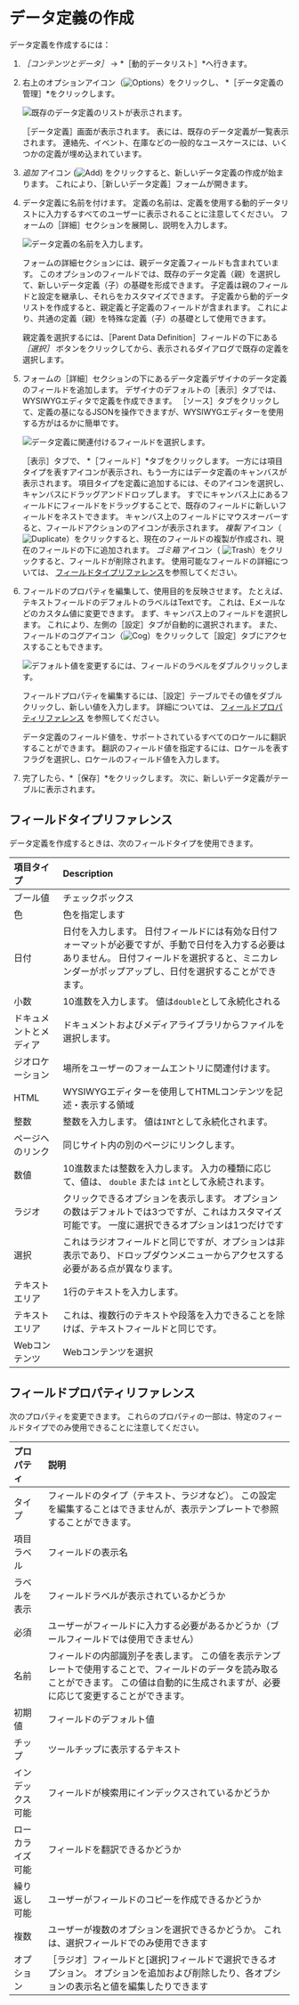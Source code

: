 # データ定義の作成

データ定義を作成するには：

1. *［コンテンツとデータ］* &rarr; *［動的データリスト］*へ行きます。

1. 右上のオプションアイコン（![Options](../../../images/icon-options.png)）をクリックし、 *［データ定義の管理］*をクリックします。

    ![既存のデータ定義のリストが表示されます。](./creating-data-definitions/images/01.png)

    ［データ定義］画面が表示されます。 表には、既存のデータ定義が一覧表示されます。 連絡先、イベント、在庫などの一般的なユースケースには、いくつかの定義が埋め込まれています。

1. *追加* アイコン (![Add](../../../images/icon-add.png)) をクリックすると、新しいデータ定義の作成が始まります。 これにより、［新しいデータ定義］フォームが開きます。

1. データ定義に名前を付けます。 定義の名前は、定義を使用する動的データリストに入力するすべてのユーザーに表示されることに注意してください。 フォームの［詳細］セクションを展開し、説明を入力します。

    ![データ定義の名前を入力します。](./creating-data-definitions/images/02.png)

    フォームの詳細セクションには、親データ定義フィールドも含まれています。 このオプションのフィールドでは、既存のデータ定義（親）を選択して、新しいデータ定義（子）の基礎を形成できます。 子定義は親のフィールドと設定を継承し、それらをカスタマイズできます。 子定義から動的データリストを作成すると、親定義と子定義のフィールドが含まれます。 これにより、共通の定義（親）を特殊な定義（子）の基礎として使用できます。

    親定義を選択するには、［Parent Data Definition］フィールドの下にある *［選択］* ボタンをクリックしてから、表示されるダイアログで既存の定義を選択します。

1. フォームの［詳細］セクションの下にあるデータ定義デザイナのデータ定義のフィールドを追加します。 デザイナのデフォルトの［表示］タブでは、WYSIWYGエディタで定義を作成できます。 ［ソース］タブをクリックして、定義の基になるJSONを操作できますが、WYSIWYGエディターを使用する方がはるかに簡単です。

    ![データ定義に関連付けるフィールドを選択します。](./creating-data-definitions/images/03.png)

    ［表示］タブで、 *［フィールド］*タブをクリックします。 一方には項目タイプを表すアイコンが表示され、もう一方にはデータ定義のキャンバスが表示されます。 項目タイプを定義に追加するには、そのアイコンを選択し、キャンバスにドラッグアンドドロップします。 すでにキャンバス上にあるフィールドにフィールドをドラッグすることで、既存のフィールドに新しいフィールドをネストできます。 キャンバス上のフィールドにマウスオーバーすると、フィールドアクションのアイコンが表示されます。 *複製* アイコン（ ![Duplicate](../../../images/icon-duplicate.png)）をクリックすると、現在のフィールドの複製が作成され、現在のフィールドの下に追加されます。 *ゴミ箱* アイコン（ ![Trash](../../../images/icon-trash.png)）をクリックすると、フィールドが削除されます。 使用可能なフィールドの詳細については、 [フィールドタイプリファレンス](#field-types-reference)を参照してください。

1. フィールドのプロパティを編集して、使用目的を反映させます。 たとえば、テキストフィールドのデフォルトのラベルはTextです。 これは、Eメールなどのカスタム値に変更できます。 まず、キャンバス上のフィールドを選択します。 これにより、左側の［設定］タブが自動的に選択されます。 また、フィールドのコグアイコン（![Cog](../../../images/icon-cog.png)）をクリックして［設定］タブにアクセスすることもできます。

    ![デフォルト値を変更するには、フィールドのラベルをダブルクリックします。](./creating-data-definitions/images/04.png)

    フィールドプロパティを編集するには、［設定］テーブルでその値をダブルクリックし、新しい値を入力します。 詳細については、 [フィールドプロパティリファレンス](#field-properties-reference) を参照してください。

    データ定義のフィールド値を、サポートされているすべてのロケールに翻訳することができます。 翻訳のフィールド値を指定するには、ロケールを表すフラグを選択し、ロケールのフィールド値を入力します。

1. 完了したら、*［保存］*をクリックします。 次に、新しいデータ定義がテーブルに表示されます。

## フィールドタイプリファレンス

データ定義を作成するときは、次のフィールドタイプを使用できます。

| 項目タイプ       | Description                                                                                            |
|:----------- |:------------------------------------------------------------------------------------------------------ |
| ブール値        | チェックボックス                                                                                               |
| 色           | 色を指定します                                                                                                |
| 日付          | 日付を入力します。 日付フィールドには有効な日付フォーマットが必要ですが、手動で日付を入力する必要はありません。 日付フィールドを選択すると、ミニカレンダーがポップアップし、日付を選択することができます。 |
| 小数          | 10進数を入力します。 値は`double`として永続化される                                                                        |
| ドキュメントとメディア | ドキュメントおよびメディアライブラリからファイルを選択します。                                                                        |
| ジオロケーション    | 場所をユーザーのフォームエントリに関連付けます。                                                                               |
| HTML        | WYSIWYGエディターを使用してHTMLコンテンツを記述・表示する領域                                                                   |
| 整数          | 整数を入力します。 値は`INT`として永続化されます。                                                                           |
| ページへのリンク    | 同じサイト内の別のページにリンクします。                                                                                   |
| 数値          | 10進数または整数を入力します。 入力の種類に応じて、値は、 `double` または `int`として永続されます。                                            |
| ラジオ         | クリックできるオプションを表示します。 オプションの数はデフォルトでは3つですが、これはカスタマイズ可能です。 一度に選択できるオプションは1つだけです                           |
| 選択          | これはラジオフィールドと同じですが、オプションは非表示であり、ドロップダウンメニューからアクセスする必要がある点が異なります。                                        |
| テキストエリア     | 1行のテキストを入力します。                                                                                         |
| テキストエリア     | これは、複数行のテキストや段落を入力できることを除けば、テキストフィールドと同じです。                                                            |
| Webコンテンツ    | Webコンテンツを選択                                                                                            |

## フィールドプロパティリファレンス

 次のプロパティを変更できます。 これらのプロパティの一部は、特定のフィールドタイプでのみ使用できることに注意してください。

| プロパティ    | 説明                                                                                               |
|:-------- |:------------------------------------------------------------------------------------------------ |
| タイプ      | フィールドのタイプ（テキスト、ラジオなど）。 この設定を編集することはできませんが、表示テンプレートで参照することができます。                                  |
| 項目ラベル    | フィールドの表示名                                                                                        |
| ラベルを表示   | フィールドラベルが表示されているかどうか                                                                             |
| 必須       | ユーザーがフィールドに入力する必要があるかどうか（ブールフィールドでは使用できません）                                                      |
| 名前       | フィールドの内部識別子を表します。 この値を表示テンプレートで使用することで、フィールドのデータを読み取ることができます。 この値は自動的に生成されますが、必要に応じて変更することができます。 |
| 初期値      | フィールドのデフォルト値                                                                                     |
| チップ      | ツールチップに表示するテキスト                                                                                  |
| インデックス可能 | フィールドが検索用にインデックスされているかどうか                                                                        |
| ローカライズ可能 | フィールドを翻訳できるかどうか                                                                                  |
| 繰り返し可能   | ユーザーがフィールドのコピーを作成できるかどうか                                                                         |
| 複数       | ユーザーが複数のオプションを選択できるかどうか。 これは、選択フィールドでのみ使用できます                                                    |
| オプション    | ［ラジオ］フィールドと[選択]フィールドで選択できるオプション。 オプションを追加および削除したり、各オプションの表示名と値を編集したりできます                         |
